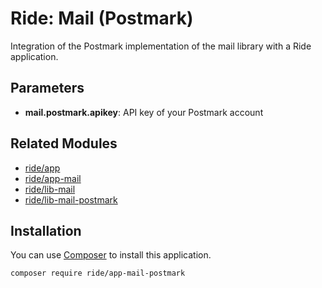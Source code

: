 # Ride: Mail (Postmark)

Integration of the Postmark implementation of the mail library with a Ride application.

## Parameters

* __mail.postmark.apikey__:  API key of your Postmark account

## Related Modules 

- [ride/app](https://github.com/all-ride/ride-app)
- [ride/app-mail](https://github.com/all-ride/ride-app-mail)
- [ride/lib-mail](https://github.com/all-ride/ride-lib-mail)
- [ride/lib-mail-postmark](https://github.com/all-ride/ride-lib-mail-postmark)

## Installation

You can use [Composer](http://getcomposer.org) to install this application.

```
composer require ride/app-mail-postmark
```
